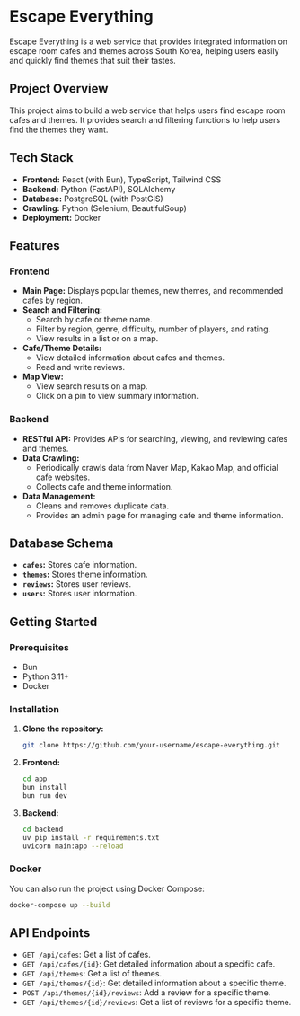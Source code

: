 # Escape Everything

Escape Everything is a web service that provides integrated information on escape room cafes and themes across South Korea, helping users easily and quickly find themes that suit their tastes.

## Project Overview

This project aims to build a web service that helps users find escape room cafes and themes. It provides search and filtering functions to help users find the themes they want.

## Tech Stack

- **Frontend:** React (with Bun), TypeScript, Tailwind CSS
- **Backend:** Python (FastAPI), SQLAlchemy
- **Database:** PostgreSQL (with PostGIS)
- **Crawling:** Python (Selenium, BeautifulSoup)
- **Deployment:** Docker

## Features

### Frontend

- **Main Page:** Displays popular themes, new themes, and recommended cafes by region.
- **Search and Filtering:**
    - Search by cafe or theme name.
    - Filter by region, genre, difficulty, number of players, and rating.
    - View results in a list or on a map.
- **Cafe/Theme Details:**
    - View detailed information about cafes and themes.
    - Read and write reviews.
- **Map View:**
    - View search results on a map.
    - Click on a pin to view summary information.

### Backend

- **RESTful API:** Provides APIs for searching, viewing, and reviewing cafes and themes.
- **Data Crawling:**
    - Periodically crawls data from Naver Map, Kakao Map, and official cafe websites.
    - Collects cafe and theme information.
- **Data Management:**
    - Cleans and removes duplicate data.
    - Provides an admin page for managing cafe and theme information.

## Database Schema

- **`cafes`:** Stores cafe information.
- **`themes`:** Stores theme information.
- **`reviews`:** Stores user reviews.
- **`users`:** Stores user information.

## Getting Started

### Prerequisites

- Bun
- Python 3.11+
- Docker

### Installation

1. **Clone the repository:**
   ```bash
   git clone https://github.com/your-username/escape-everything.git
   ```
2. **Frontend:**
   ```bash
   cd app
   bun install
   bun run dev
   ```
3. **Backend:**
   ```bash
   cd backend
   uv pip install -r requirements.txt
   uvicorn main:app --reload
   ```

### Docker

You can also run the project using Docker Compose:

```bash
docker-compose up --build
```

## API Endpoints

- `GET /api/cafes`: Get a list of cafes.
- `GET /api/cafes/{id}`: Get detailed information about a specific cafe.
- `GET /api/themes`: Get a list of themes.
- `GET /api/themes/{id}`: Get detailed information about a specific theme.
- `POST /api/themes/{id}/reviews`: Add a review for a specific theme.
- `GET /api/themes/{id}/reviews`: Get a list of reviews for a specific theme.
